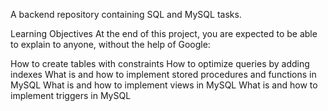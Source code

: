 A backend repository containing SQL and MySQL tasks.

Learning Objectives
At the end of this project, you are expected to be able to explain to anyone, without the help of Google:


How to create tables with constraints
How to optimize queries by adding indexes
What is and how to implement stored procedures and functions in MySQL
What is and how to implement views in MySQL
What is and how to implement triggers in MySQL
